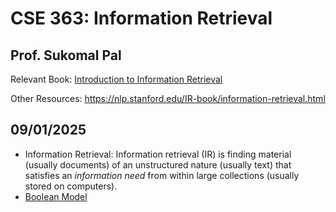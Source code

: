 # CSE 363: Information Retrieval
## Prof. Sukomal Pal

Relevant Book: [Introduction to Information Retrieval](https://nlp.stanford.edu/IR-book/information-retrieval-book.html)
<!-- Christopher D. Manning, Prabhakar Raghavan and Hinrich Schütze, Introduction to Information Retrieval, Cambridge University Press. 2008. ISBN: 0521865719. -->
Other Resources: <https://nlp.stanford.edu/IR-book/information-retrieval.html> 

09/01/2025
--

- Information Retrieval: Information retrieval (IR) is finding material (usually documents) of an unstructured nature (usually text) that satisfies an *information need* from within large collections (usually stored on computers).
- [Boolean Model](./boolean-model.md)
